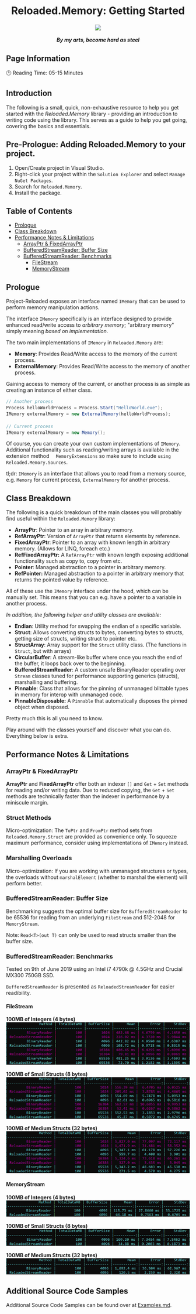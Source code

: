 <div align="center">
	<h1>Reloaded.Memory: Getting Started</h1>
	<img src="https://i.imgur.com/BjPn7rU.png" width="150" align="center" />
	<br/> <br/>
	<strong><i>By my arts, become hard as steel</i></strong>
</div>

## Page Information

🕒  Reading Time: 05-15 Minutes

## Introduction

The following is a small, quick, non-exhaustive resource to help you get started with the *Reloaded.Memory* library - providing an introduction to writing code using the library. This serves as a guide to help you get going, covering the basics and essentials.

## Pre-Prologue: Adding Reloaded.Memory to your project.
1.  Open/Create project in Visual Studio.
2.  Right-click your project within the `Solution Explorer` and select `Manage NuGet Packages`.
3.  Search for `Reloaded.Memory`.
4.  Install the package.

## Table of Contents
- [Prologue](#prologue)
- [Class Breakdown](#class-breakdown)
- [Performance Notes & Limitations](#performance-notes--limitations)
  * [ArrayPtr & FixedArrayPtr](#arrayptr--fixedarrayptr)
  * [BufferedStreamReader: Buffer Size](#bufferedstreamreader-buffer-size)
  * [BufferedStreamReader: Benchmarks](#bufferedstreamreader-benchmarks)
    + [FileStream](#filestream)
    + [MemoryStream](#memorystream)

## Prologue
Project-Reloaded exposes an interface named `IMemory` that can be used to perform memory manipulation actions.

The interface `IMemory` specifically is an interface designed to provide enhanced read/write access to *arbitrary memory*; "arbitrary memory" simply meaning *based on implementation*.

The two main implementations of `IMemory` in `Reloaded.Memory` are:
+ **Memory**: Provides Read/Write access to the memory of the current process.
+ **ExternalMemory**: Provides Read/Write access to the memory of another process.

Gaining access to memory of the current, or another process is as simple as creating an instance of either class.

```csharp
// Another process
Process helloWorldProcess = Process.Start("HelloWorld.exe");
IMemory externalMemory = new ExternalMemory(helloWorldProcess);

// Current process
IMemory externalMemory = new Memory();
```

Of course, you can create your own custom implementations of `IMemory`.
Additional functionality such as reading/writing arrays is available in the extension method `	MemoryExtensions` so make sure to include `using Reloaded.Memory.Sources`.

tl;dr: `IMemory` is an interface that allows you to read from a memory source, e.g. `Memory` for current process, `ExternalMemory` for another process.

## Class Breakdown
The following is a quick breakdown of the main classes you will probably find useful within the `Reloaded.Memory` library:

+ **ArrayPtr**: Pointer to an array in arbitrary memory.
+ **RefArrayPtr**: Version of `ArrayPtr` that returns elements by reference.
+ **FixedArrayPtr**: Pointer to an array with known length in arbitrary memory. (Allows for LINQ, foreach etc.)
+ **RefFixedArrayPtr:** A `RefArrayPtr` with known length exposing additional functionality such as copy to, copy from etc.
+ **Pointer**: Managed abstraction to a pointer in arbitrary memory.
+ **RefPointer:** Managed abstraction to a pointer in arbitrary memory that returns the pointed value by reference.

All of these use the `IMemory` interface under the hood, which can be manually set.
This means that you can e.g. have a pointer to a variable in another process.

*In addition, the following helper and utility classes are available:*

+ **Endian**: Utility method for swapping the endian of a specific variable.
+ **Struct**: Allows converting structs to bytes, converting bytes to structs, getting size of structs, writing struct to pointer etc.
+ **StructArray**: Array support for the `Struct` utility class. (The functions in `Struct`, but with arrays)
+ **CircularBuffer**: A stream-like buffer where once you reach the end of the buffer, it loops back over to the beginning.
+ **BufferedStreamReader**: A custom unsafe BinaryReader operating over `Stream` classes tuned for performance supporting generics (structs), marshalling and buffering.
+ **Pinnable<T>**: Class that allows for the pinning of unmanaged blittable types in memory for interop with unmanaged code.
+ **PinnableDisposable<T>:** A `Pinnable` that automatically disposes the pinned object when disposed.

Pretty much this is all you need to know.

Play around with the classes yourself and discover what you can do. Everything below is extra.

## Performance Notes & Limitations

### ArrayPtr & FixedArrayPtr
**ArrayPtr** and **FixedArrayPtr** offer both an indexer `[]` and `Get` + `Set` methods for reading and/or writing data. Due to reduced copying, the `Get` + `Set` methods are technically faster than the indexer in performance by a miniscule margin.

### Struct Methods
Micro-optimization: The `ToPtr` and `FromPtr` method sets from `Reloaded.Memory.Struct` are provided as convenience only. To squeeze maximum performance, consider using implementations of `IMemory` instead.

### Marshalling Overloads
Micro-optimization: If you are working with unmanaged structures or types, the overloads without `marshalElement` (whether to marshal the element) will perform better.

### BufferedStreamReader: Buffer Size
Benchmarking suggests the optimal buffer size for `BufferedStreamReader` to be 65536 for reading from an underlying `FileStream` and 512-2048 for `MemoryStream`.

Note: `Read<T>(out T)` can only be used to read structs smaller than the buffer size.

### BufferedStreamReader: Benchmarks
Tested on 9th of June 2019 using an Intel i7 4790k @ 4.5GHz and Crucial MX300 750GB SSD.

`BufferedStreamReader` is presented as `ReloadedStreamReader` for easier readibility.

#### FileStream
**100MB of Integers (4 bytes)**
![](./Images/Benchmarks/FileStream/Int.png)

**100MB of Small Structs (8 bytes)**
![](./Images/Benchmarks/FileStream/ShortStruct.png)

**100MB of Medium Structs (32 bytes)**
![](./Images/Benchmarks/FileStream/Quadnode.png)

#### MemoryStream
**100MB of Integers (4 bytes)**
![](./Images/Benchmarks/MemoryStream/Int.png)

**100MB of Small Structs (8 bytes)**
![](./Images/Benchmarks/MemoryStream/ShortStruct.png)

**100MB of Medium Structs (32 bytes)**
![](./Images/Benchmarks/MemoryStream/Quadnode.png)



## Additional Source Code Samples

Additional Source Code Samples can be found over at [Examples.md](Examples.md).

